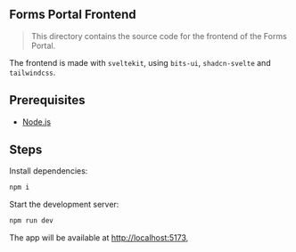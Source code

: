 ## Forms Portal Frontend

> This directory contains the source code for the frontend of the Forms Portal.

The frontend is made with `sveltekit`, using `bits-ui`, `shadcn-svelte` and `tailwindcss`.


## Prerequisites

- [Node.js](https://nodejs.org/)


## Steps

Install dependencies:

```sh
npm i
```

Start the development server:

```sh
npm run dev
```

The app will be available at [http://localhost:5173](http://localhost:5173),
